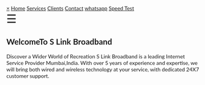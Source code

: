 <!DOCTYPE html>
<html lang="en">
<style>
body {
  font-family: "Lato", sans-serif;
}

.sidenav {
  height: 100%;
  width: 0;
  position: fixed;
  z-index: 1;
  top: 0;
  left: 0;
  overflow-x: hidden;
  transition: 0.10s;
  padding-top: 70px;
}

.sidenav a {
  padding: 8px 8px 8px 50px;
  text-decoration: none;
  font-size: 25px;
  color: #000000;
  display: block;
  transition: 0.2s;
}

.sidenav a:hover {
  color: #f1f1f1;
}

.sidenav .closebtn {
  position: absolute;
  top: 0;
  right: 25px;
  font-size: 36px;
  margin-left: 60px;
}

@media screen and (max-height: 200px) {
  .sidenav {padding-top: 10px;}
  .sidenav a {font-size: 18px;}
}
</style>
</head>
<body>

<div id="mySidenav" class="sidenav">
  <a href="javascript:void(0)" class="closebtn" onclick="closeNav()">&times;</a>
  <a href="#">Home</a>
  <a href="index1.html">Services</a>
  <a href="#">Clients</a>
  <a href="tel:+917021442794">Contact</a>
  <a href="https://api.whatsapp.com/send?phone=+917021442794">whatsapp</a>
  <a href="https://www.speedtest.net">Speed Test</a>
</div>
<span style="font-size:30px;cursor:pointer" onclick="openNav()" >&#9776;</span>

<script>
function openNav() {
  document.getElementById("mySidenav").style.width = "280px";
}

function closeNav() {
  document.getElementById("mySidenav").style.width = "0";
}
</script>

<head>
  <meta charset="UTF-8">
  <meta name="viewport" content="width=device-width, initial-scale=1.0">
  <meta http-equiv="X-UA-Compatible" content="ie=edge">
  <link href="style.css" rel="stylesheet">
  <title>S Link Broadband</title>
</head>
<body>
  <section>
    <h1><span>Welcome</span><span>To S Link Broadband</span></h1>
  </section>
    <p>Discover a Wider World of Recreation
      S Link Broadband is a leading Internet Service Provider Mumbai,India. With over 5 years of experience and expertise, we will bring both wired and wireless technology at your service, with dedicated 24X7 customer support.</p>

</body>
</html>
